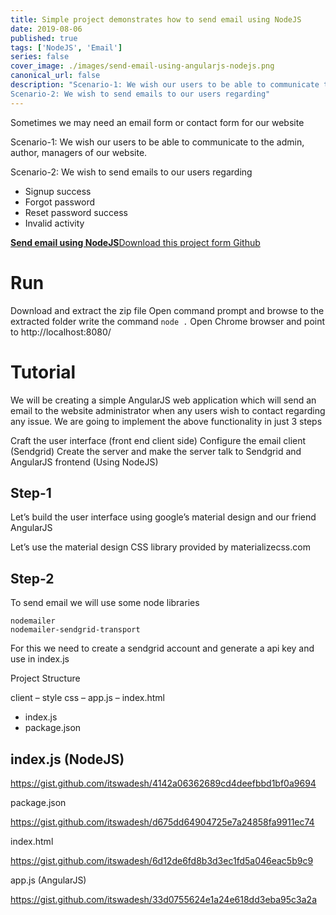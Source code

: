 ```yaml
---
title: Simple project demonstrates how to send email using NodeJS
date: 2019-08-06
published: true
tags: ['NodeJS', 'Email']
series: false
cover_image: ./images/send-email-using-angularjs-nodejs.png
canonical_url: false
description: "Scenario-1: We wish our users to be able to communicate to the admin, author, managers of our website.
Scenario-2: We wish to send emails to our users regarding"
---
```

Sometimes we may need an email form or contact form for our website

Scenario-1: We wish our users to be able to communicate to the admin, author, managers of our website.

Scenario-2: We wish to send emails to our users regarding

- Signup success
- Forgot password
- Reset password success
- Invalid activity

<!-- <a href="http://mail.codenx.com/" class="button green" target="_blank">Live Demo</a>  -->
<div class="github">
    <a href="https://github.com/itswadesh/sendmail-nodejs" rel="nofollow" target="_blank">
        <b>Send email using NodeJS</b>Download this project form Github
    </a>
</div>

# Run

Download and extract the zip file
Open command prompt and browse to the extracted folder
write the command `node .`
Open Chrome browser and point to http://localhost:8080/

# Tutorial

We will be creating a simple AngularJS web application which will send an email to the website administrator when any users wish to contact regarding any issue.
We are going to implement the above functionality in just 3 steps

Craft the user interface (front end client side)
Configure the email client (Sendgrid)
Create the server and make the server talk to Sendgrid and AngularJS frontend (Using NodeJS)

## Step-1
Let’s build the user interface using google’s material design and our friend AngularJS

Let’s use the material design CSS library provided by materializecss.com

## Step-2
To send email we will use some node libraries

```
nodemailer
nodemailer-sendgrid-transport
```

For this we need to create a sendgrid account and generate a api key and use in index.js

Project Structure

client
– style css
– app.js
– index.html
- index.js
- package.json

## index.js (NodeJS)

https://gist.github.com/itswadesh/4142a06362689cd4deefbbd1bf0a9694

package.json

https://gist.github.com/itswadesh/d675dd64904725e7a24858fa9911ec74

index.html

https://gist.github.com/itswadesh/6d12de6fd8b3d3ec1fd5a046eac5b9c9

app.js (AngularJS)

https://gist.github.com/itswadesh/33d0755624e1a24e618dd3eba95c3a2a

